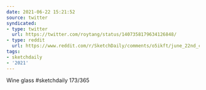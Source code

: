 ```yaml
---
date: 2021-06-22 15:21:52
source: twitter
syndicated:
- type: twitter
  url: https://twitter.com/roytang/status/1407358179634126848/
- type: reddit
  url: https://www.reddit.com/r/SketchDaily/comments/o5ikft/june_22nd_cheese_board/h2ntauq/
tags:
- sketchdaily
- '2021'
---
```


Wine glass #sketchdaily 173/365
